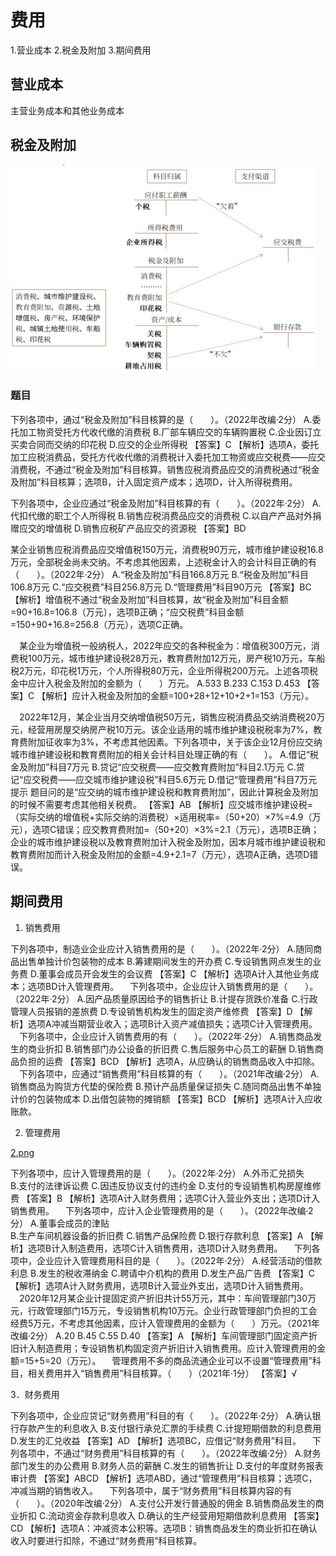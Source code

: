 # 费用


1.营业成本
2.税金及附加
3.期间费用







## 营业成本

主营业务成本和其他业务成本





## 税金及附加
![](./实务_费用/1.png)


### 题目

下列各项中，通过“税金及附加”科目核算的是（　　）。（2022年改编·2分）
A.委托加工物资受托方代收代缴的消费税
B.厂部车辆应交的车辆购置税
C.企业因订立买卖合同而交纳的印花税
D.应交的企业所得税
【答案】C
【解析】选项A，委托加工应税消费品，受托方代收代缴的消费税计入委托加工物资或应交税费——应交消费税，不通过“税金及附加”科目核算。销售应税消费品应交的消费税通过“税金及附加”科目核算；选项B，计入固定资产成本；选项D，计入所得税费用。



下列各项中，企业应通过“税金及附加”科目核算的有（　　）。（2022年·2分）
A.代扣代缴的职工个人所得税
B.销售应税消费品应交的消费税
C.以自产产品对外捐赠应交的增值税
D.销售应税矿产品应交的资源税
【答案】BD



某企业销售应税消费品应交增值税150万元，消费税90万元，城市维护建设税16.8万元，全部税金尚未交纳。不考虑其他因素，上述税金计入的会计科目正确的有（　　）。（2022年·2分）
A.“税金及附加”科目166.8万元
B.“税金及附加”科目106.8万元
C.“应交税费”科目256.8万元
D.“管理费用”科目90万元
【答案】BC
【解析】增值税不通过“税金及附加”科目核算，故“税金及附加”科目金额=90+16.8=106.8（万元），选项B正确；“应交税费”科目金额=150+90+16.8=256.8（万元），选项C正确。



 　某企业为增值税一般纳税人，2022年应交的各种税金为：增值税300万元，消费税100万元，城市维护建设税28万元，教育费附加12万元，房产税10万元，车船税2万元，印花税1万元，个人所得税80万元，企业所得税200万元。上述各项税金中应计入税金及附加的金额为（　　）万元。
A.533
B.233
C.153
D.453
【答案】C
【解析】应计入税金及附加的金额=100+28+12+10+2+1=153（万元）。



　2022年12月，某企业当月交纳增值税50万元，销售应税消费品交纳消费税20万元，经营用房屋交纳房产税10万元。该企业适用的城市维护建设税税率为7%，教育费附加征收率为3%，不考虑其他因素。下列各项中，关于该企业12月份应交纳城市维护建设税和教育费附加的相关会计科目处理正确的有（　　）。
A.借记“税金及附加”科目7万元
B.贷记“应交税费——应交教育费附加”科目2.1万元
C.贷记“应交税费——应交城市维护建设税”科目5.6万元
D.借记“管理费用”科目7万元
  提示
题目问的是“应交纳的城市维护建设税和教育费附加”，因此计算税金及附加的时候不需要考虑其他相关税费。
【答案】AB
【解析】应交城市维护建设税=（实际交纳的增值税+实际交纳的消费税）×适用税率=（50+20）×7%=4.9（万元），选项C错误；应交教育费附加=（50+20）×3%=2.1（万元），选项B正确；企业的城市维护建设税以及教育费附加计入税金及附加，因本月城市维护建设税和教育费附加而计入税金及附加的金额=4.9+2.1=7（万元），选项A正确，选项D错误。




## 期间费用


1. 销售费用

下列各项中，制造业企业应计入销售费用的是（　　）。（2022年·2分）
A.随同商品出售单独计价包装物的成本
B.筹建期间发生的开办费
C.专设销售网点发生的业务费
D.董事会成员开会发生的会议费
【答案】C
【解析】选项A计入其他业务成本；选项BD计入管理费用。
 　下列各项中，企业应计入销售费用的是（　　）。（2022年·2分）
A.因产品质量原因给予的销售折让
B.计提存货跌价准备
C.行政管理人员报销的差旅费
D.专设销售机构发生的固定资产维修费
【答案】D
【解析】选项A冲减当期营业收入；选项B计入资产减值损失；选项C计入管理费用。
 　下列各项中，企业应计入销售费用的有（　　）。（2022年·2分）
A.销售商品发生的商业折扣
B.销售部门办公设备的折旧费
C.售后服务中心员工的薪酬
D.销售商品负担的运费
【答案】BCD
【解析】选项A，从应确认的销售商品收入中扣除。
 　下列各项中，应通过“销售费用”科目核算的有（　　）。（2021年改编·2分）
A.销售商品为购货方代垫的保险费
B.预计产品质量保证损失
C.随同商品出售不单独计价的包装物成本
D.出借包装物的摊销额
【答案】BCD
【解析】选项A计入应收账款。





2. 管理费用


[2.png](2.png)


下列各项中，应计入管理费用的是（　　）。（2022年·2分）
A.外币汇兑损失	
B.支付的法律诉讼费
C.因违反协议支付的违约金
D.支付的专设销售机构房屋维修费
【答案】B
【解析】选项A计入财务费用；选项C计入营业外支出；选项D计入销售费用。
 　下列各项中，应计入企业管理费用的是（　　）。（2022年改编·2分）
A.董事会成员的津贴	
B.生产车间机器设备的折旧费
C.销售产品保险费
D.银行存款利息
【答案】A
【解析】选项B计入制造费用，选项C计入销售费用，选项D计入财务费用。
 　下列各项中，企业应计入管理费用科目的是（　　）。（2022年·2分）
A.经营活动的借款利息
B.发生的税收滞纳金
C.聘请中介机构的费用
D.发生产品广告费
【答案】C
【解析】选项A计入财务费用，选项B计入营业外支出，选项D计入销售费用。
 　2020年12月某企业计提固定资产折旧共计55万元，其中：车间管理部门30万元，行政管理部门15万元，专设销售机构10万元。企业行政管理部门负担的工会经费5万元，不考虑其他因素，应计入管理费用的金额为（　　）万元。（2021年改编·2分）
A.20
B.45
C.55
D.40
【答案】A
【解析】车间管理部门固定资产折旧计入制造费用；专设销售机构固定资产折旧计入销售费用。应计入管理费用的金额=15+5=20（万元）。
 　管理费用不多的商品流通企业可以不设置“管理费用”科目，相关费用并入“销售费用”科目核算。（　　）（2021年·1分）
【答案】√


3．财务费用


下列各项中，企业应贷记“财务费用”科目的有（　　）。（2022年·2分）
A.确认银行存款产生的利息收入
B.支付银行承兑汇票的手续费
C.计提短期借款的利息费用
D.发生的汇兑收益
【答案】AD
【解析】选项BC，应借记“财务费用”科目。
 　下列各项中，不通过“财务费用”科目核算的有（　　）。（2022年改编·2分）
A.财务部门发生的办公费用
B.财务人员的薪酬
C.发生的销售折让
D.支付的年度财务报表审计费
【答案】ABCD
【解析】选项ABD，通过“管理费用”科目核算；选项C，冲减当期的销售收入。
 　下列各项中，属于“财务费用”科目核算内容的有（　　）。（2020年改编·2分）
A.支付公开发行普通股的佣金
B.销售商品发生的商业折扣
C.流动资金存款利息收入
D.确认的生产经营用短期借款利息费用
【答案】CD
【解析】选项A：冲减资本公积等。选项B：销售商品发生的商业折扣在确认收入时要进行扣除，不通过“财务费用”科目核算。




























































